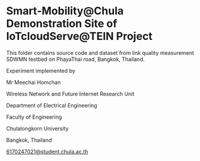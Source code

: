 # Smart-Mobility@Chula Demonstration Site of IoTcloudServe@TEIN Project

This folder contains source code and dataset from link quality measurement SDWMN testbed on PhayaThai road, Bangkok, Thailand.

Experiment implemented by 

Mr Meechai Homchan 

Wireless Network and Future Internet Research Unit 

Department of Electrical Engineering

Faculty of Engineering

Chulalongkorn University

Bangkok, Thailand

6170247021@student.chula.ac.th
